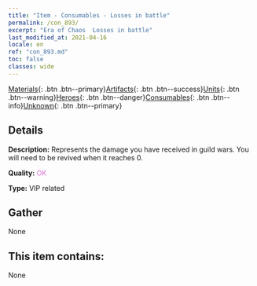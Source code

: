 ```yaml
---
title: "Item - Consumables - Losses in battle"
permalink: /con_893/
excerpt: "Era of Chaos  Losses in battle"
last_modified_at: 2021-04-16
locale: en
ref: "con_893.md"
toc: false
classes: wide
---
```

 [Materials](/Items/){: .btn .btn--primary}[Artifacts](/Items/Artifacts/){: .btn .btn--success}[Units](/Items/Units/){: .btn .btn--warning}[Heroes](/Items/Heroes/){: .btn .btn--danger}[Consumables](/Items/Consumables/){: .btn .btn--info}[Unknown](/Items/Unknown/){: .btn .btn--primary}

## Details
 **Description:** Represents the damage you have received in guild wars. You will need to be revived when it reaches 0.

 **Quality:** <span style="color: #DA70D6">OK</span>

 **Type:** VIP related

## Gather

  None

## This item contains:

  None

